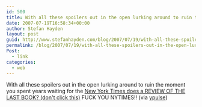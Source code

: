 ```yaml
---
id: 500
title: With all these spoilers out in the open lurking around to ruin the moment you spent years waiting for the New York Times does a REVIEW OF THE LAST BOOK? FUCK YOU NYTIMES!!
date: 2007-07-19T16:58:34+00:00
author: Stefan Hayden
layout: post
guid: http://www.stefanhayden.com/blog/2007/07/19/with-all-these-spoilers-out-in-the-open-lurking-around-to-ruin-the-moment-you-spent-years-waiting-for-the-new-york-times-does-a-review-of-the-last-book-fuck-you-nytimes/
permalink: /blog/2007/07/19/with-all-these-spoilers-out-in-the-open-lurking-around-to-ruin-the-moment-you-spent-years-waiting-for-the-new-york-times-does-a-review-of-the-last-book-fuck-you-nytimes/
Post:
  - link
categories:
  - web
---
```

With all these spoilers out in the open lurking around to ruin the moment you spent years waiting for the <a href="http://www.nytimes.com/2007/07/19/books/19potter.html?_r=1&ref=arts&oref=slogin">New York Times does a REVIEW OF THE LAST BOOK? (don't click this)</a> FUCK YOU NYTIMES!! (via <a href="http://ypulse.com/">ypulse</a>)